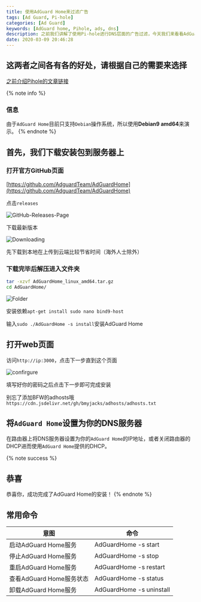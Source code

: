 ```yaml
---
title: 使用AdGuard Home来过滤广告
tags: [Ad Guard, Pi-hole]
categories: [Ad Guard]
keywords: [AdGuard home, Pihole, ads, dns]
description: 之前我们讲解了使用Pi-hole进行DNS层面的广告过滤，今天我们来看看AdGuard Home的表现是不是和Pihole一样呢?一起来看看吧。
date: 2020-03-09 20:46:28
---
```

## 这两者之间各有各的好处，请根据自己的需要来选择
[之前介绍Pihole的文章链接](https://www.bmyjacks.cn/2020/pihole.html)

{% note info %}
### 信息
由于`AdGuard Home`目前只支持`Debian`操作系统，所以使用**Debian9 amd64**来演示。
{% endnote %}

## 首先，我们下载安装包到服务器上
### 打开官方GitHub页面
[https://github.com/AdguardTeam/AdGuardHome](https://github.com/AdguardTeam/AdGuardHome)

点击`releases`

![GitHub-Releases-Page](https://cdn.bmyjacks.io/img/20200309194654.png?x-oss-process=style/style)

下载最新版本

![Downloading](https://cdn.bmyjacks.io/img/20200309194854.png?x-oss-process=style/style)

先下载到本地在上传到云端比较节省时间（海外人士除外）

### 下载完毕后解压进入文件夹
```bash
tar -xzvf AdGuardHome_linux_amd64.tar.gz
cd AdGuardHome/
```
![Folder](https://cdn.bmyjacks.io/img/20200309201502.png?x-oss-process=style/style)

安装依赖`apt-get install sudo nano bind9-host`

输入`sudo ./AdGuardHome -s install`安装AdGuard Home

## 打开web页面
访问`http://ip:3000`，点击下一步直到这个页面

![confirgure](https://cdn.bmyjacks.io/img/20200309202015.png?x-oss-process=style/style)

填写好你的密码之后点击下一步即可完成安装

别忘了添加BFW的adhosts哦`https://cdn.jsdelivr.net/gh/bmyjacks/adhosts/adhosts.txt`

## 将`AdGuard Home`设置为你的DNS服务器
在路由器上将DNS服务器设置为你的`AdGuard Home`的IP地址，或者关闭路由器的DHCP进而使用`AdGuard Home`提供的DHCP。

{% note success %}
## 恭喜
恭喜你，成功完成了AdGuard Home的安装！
{% endnote %}

## 常用命令
| 意图 | 命令 |
| ------------------------ | -------------------------|
| 启动AdGuard Home服务     | AdGuardHome -s start     |
| 停止AdGuard Home服务     | AdGuardHome -s stop      |
| 重启AdGuard Home服务     | AdGuardHome -s restart   |
| 查看AdGuard Home服务状态 | AdGuardHome -s status    |
| 卸载AdGuard Home服务     | AdGuardHome -s uninstall |
